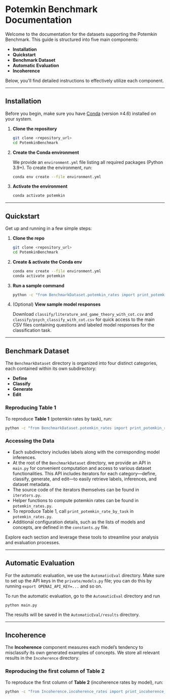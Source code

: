 # Potemkin Benchmark Documentation

Welcome to the documentation for the datasets supporting the Potemkin Benchmark. This guide is structured into five main components:

* **Installation**
* **Quickstart**
* **Benchmark Dataset**
* **Automatic Evaluation**
* **Incoherence**


Below, you'll find detailed instructions to effectively utilize each component.

---

## Installation

Before you begin, make sure you have [Conda](https://docs.conda.io/) (version ≥4.6) installed on your system.

1. **Clone the repository**

   ```bash
   git clone <repository_url>
   cd PotemkinBenchmark
   ```

2. **Create the Conda environment**

   We provide an `environment.yml` file listing all required packages (Python 3.9+). To create the environment, run:

   ```bash
   conda env create --file environment.yml
   ```

3. **Activate the environment**

   ```bash
   conda activate potemkin
   ```

---

## Quickstart

Get up and running in a few simple steps:

1. **Clone the repo**

   ```bash
   git clone <repository_url>
   cd PotemkinBenchmark
   ```
2. **Create & activate the Conda env**

   ```bash
   conda env create --file environment.yml
   conda activate potemkin
   ```
3. **Run a sample command**

   ```bash
   python -c "from BenchmarkDataset.potemkin_rates import print_potemkin_rate_by_task; print_potemkin_rate_by_task()"
   ```

4. (Optional) **View sample model responses**

    Download `classify/literature_and_game_theory_with_cot.csv` and `classify/psych_classify_with_cot.csv` for quick access to the main CSV files containing questions and labeled model responses for the classification task.

---

## Benchmark Dataset

The `BenchmarkDataset` directory is organized into four distinct categories, each contained within its own subdirectory:

* **Define**
* **Classify**
* **Generate**
* **Edit**

### Reproducing Table 1

To reproduce **Table 1** (potemkin rates by task), run:

```bash
python -c "from BenchmarkDataset.potemkin_rates import print_potemkin_rate_by_task; print_potemkin_rate_by_task()"
```

### Accessing the Data

* Each subdirectory includes labels along with the corresponding model inferences.
* At the root of the `BenchmarkDataset` directory, we provide an API in `main.py` for convenient computation and access to various dataset functionalities. This API includes iterators for each category—define, classify, generate, and edit—to easily retrieve labels, inferences, and dataset metadata. 
* The source code of the iterators themselves can be found in `iterators.py`.
* Helper functions to compute potemkin rates can be found in `potemkin_rates.py`.
* To reproduce Table 1, call `print_potemkin_rate_by_task` in `potemkin_rates.py`.
* Additional configuration details, such as the lists of models and concepts, are defined in the `constants.py` file.

Explore each section and leverage these tools to streamline your analysis and evaluation processes.

---

## Automatic Evaluation

For the automatic evaluation, we use the `AutomaticEval` directory. Make sure to set up the API keys in the `private/models.py` file; you can do this by running `export OPENAI_API_KEY=...` and so on.

To run the automatic evaluation, go to the `AutomaticEval` directory and run
```
python main.py
```

The results will be saved in the `AutomaticEval/results` directory.

---

## Incoherence

The **Incoherence** component measures each model’s tendency to misclassify its own generated examples of concepts. We store all relevant results in the `Incoherence` directory. 

### Reproducing the first column of Table 2

To reproduce the first column of **Table 2** (incoherence rates by model), run:

```bash
python -c "from Incoherence.incoherence_rates import print_incoherence_by_model; print_incoherence_by_model()"
```